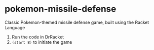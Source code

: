 # pokemon-missile-defense
Classic Pokemon-themed missile defense game, built using the Racket Language

1. Run the code in DrRacket
2. `(start 8)` to initiate the game
